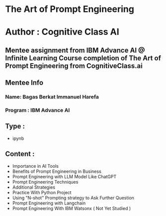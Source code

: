 # The Art of Prompt Engineering 
# Author : Cognitive Class AI

Mentee assignment from IBM Advance AI @ Infinite Learning
Course completion of The Art of Prompt Engineering from CognitiveClass.ai
---

## Mentee Info 
### Name: Bagas Berkat Immanuel Harefa
### Program : IBM Advance AI

## Type :
- ipynb

## Content :
- Importance in AI Tools
- Benefits of Prompt Engineering in Business
- Prompt Engineering with LLM Model Like ChatGPT
- Prompt Engineering Techniques
- Additional Strategies
- Practice With Python Project
- Using "N-shot" Prompting strategy to Ask Further Question
- Prompt Engineering with Langchain
- Prompt Engineering With IBM Watsonx ( Not Yet Studied )
